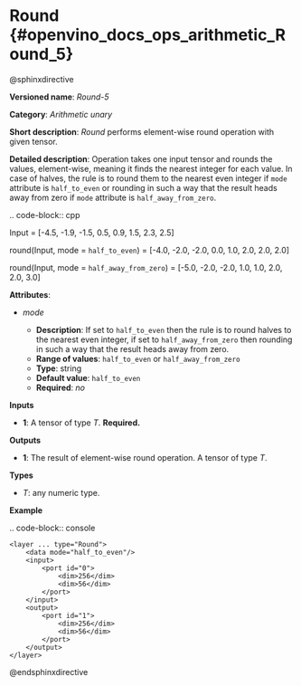 # Round {#openvino_docs_ops_arithmetic_Round_5}

@sphinxdirective

**Versioned name**: *Round-5*

**Category**: *Arithmetic unary*

**Short description**: *Round* performs element-wise round operation with given tensor.

**Detailed description**: Operation takes one input tensor and rounds the values, element-wise, meaning it finds the nearest integer for each value. In case of halves, the rule is to round them to the nearest even integer if ``mode`` attribute is ``half_to_even`` or rounding in such a way that the result heads away from zero if ``mode`` attribute is ``half_away_from_zero``.

.. code-block:: cpp

  Input = [-4.5, -1.9, -1.5, 0.5, 0.9, 1.5, 2.3, 2.5]

  round(Input, mode = `half_to_even`) = [-4.0, -2.0, -2.0, 0.0, 1.0, 2.0, 2.0, 2.0]

  round(Input, mode = `half_away_from_zero`) = [-5.0, -2.0, -2.0, 1.0, 1.0, 2.0, 2.0, 3.0]

**Attributes**:

* *mode*

  * **Description**:  If set to ``half_to_even`` then the rule is to round halves to the nearest even integer, if set to ``half_away_from_zero`` then rounding in such a way that the result heads away from zero.
  * **Range of values**: ``half_to_even`` or ``half_away_from_zero``
  * **Type**: string
  * **Default value**: ``half_to_even``
  * **Required**: *no*

**Inputs**

* **1**: A tensor of type *T*. **Required.**

**Outputs**

* **1**: The result of element-wise round operation. A tensor of type *T*.

**Types**

* *T*: any numeric type.

**Example**

.. code-block:: console 

    <layer ... type="Round">
        <data mode="half_to_even"/>
        <input>
            <port id="0">
                <dim>256</dim>
                <dim>56</dim>
            </port>
        </input>
        <output>
            <port id="1">
                <dim>256</dim>
                <dim>56</dim>
            </port>
        </output>
    </layer>

@endsphinxdirective
